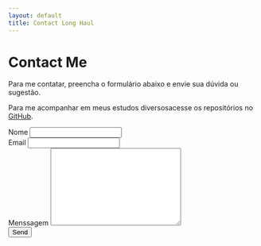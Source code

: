 ```yaml
---
layout: default
title: Contact Long Haul
---
```


<div id="contact">
  <h1 class="pageTitle">Contact Me</h1>
  <div class="contactContent">
    <p class="intro">Para me contatar, preencha o formulário abaixo e envie sua dúvida ou sugestão.</p>
    <p>Para me acompanhar em meus estudos diversosacesse os repositórios no <a href="https://github.com/andreporto">GitHub</a>.</p>
  </div>
  <form action="http://formspree.io/enderecodoandre@mail.com" method="POST">
    <label for="name">Nome</label>
    <input type="text" id="name" name="name" class="full-width"><br>
    <label for="email">Email</label>
    <input type="email" id="email" name="_replyto" class="full-width"><br>
    <label for="message">Menssagem</label>
    <textarea name="message" id="message" cols="30" rows="10" class="full-width"></textarea><br>
    <input type="submit" value="Send" class="button">
  </form>
</div>
